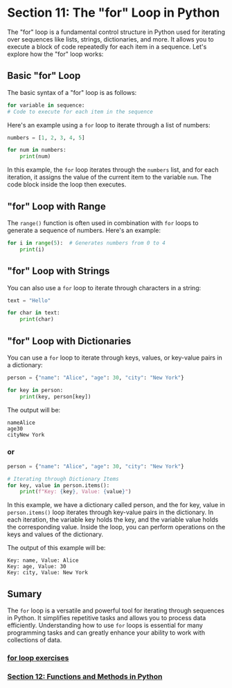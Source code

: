 # Section 11: The "for" Loop in Python

The "for" loop is a fundamental control structure in Python used for iterating over sequences like lists, strings,
dictionaries, and more. It allows you to execute a block of code repeatedly for each item in a sequence. Let's explore
how the "for" loop works:

## Basic "for" Loop

The basic syntax of a "for" loop is as follows:

```python
for variable in sequence:
# Code to execute for each item in the sequence
```

Here's an example using a `for` loop to iterate through a list of numbers:

```python
numbers = [1, 2, 3, 4, 5]

for num in numbers:
    print(num)
```

In this example, the `for` loop iterates through the `numbers` list, and for each iteration, it assigns the value of the
current item to the variable `num`. The code block inside the loop then executes.

## "for" Loop with Range

The `range()` function is often used in combination with `for` loops to generate a sequence of numbers. Here's an
example:

```python
for i in range(5):  # Generates numbers from 0 to 4
    print(i)
```

## "for" Loop with Strings

You can also use a `for` loop to iterate through characters in a string:

```python
text = "Hello"

for char in text:
    print(char)
```

## "for" Loop with Dictionaries

You can use a `for` loop to iterate through keys, values, or key-value pairs in a dictionary:

```python
person = {"name": "Alice", "age": 30, "city": "New York"}

for key in person:
    print(key, person[key])
```

The output will be:

```
nameAlice
age30
cityNew York
```

### or

```python
person = {"name": "Alice", "age": 30, "city": "New York"}

# Iterating through Dictionary Items
for key, value in person.items():
    print(f"Key: {key}, Value: {value}")
```

In this example, we have a dictionary called person, and the for key, value in `person.items()` loop iterates through
key-value pairs in the dictionary. In each iteration, the variable key holds the key, and the variable value holds the
corresponding value. Inside the loop, you can perform operations on the keys and values of the dictionary.

The output of this example will be:

```
Key: name, Value: Alice
Key: age, Value: 30
Key: city, Value: New York
```

## Sumary

The `for` loop is a versatile and powerful tool for iterating through sequences in Python. It simplifies repetitive
tasks and allows you to process data efficiently. Understanding how to use `for` loops is essential for many programming
tasks and can greatly enhance your ability to work with collections of data.

### [for loop exercises][1]
### [Section 12: Functions and Methods in Python][2]


[1]: ../python_exercises/11_for_loop.py
[2]: ./12_functions_and_methods.md

